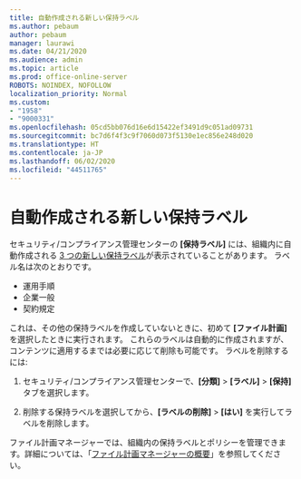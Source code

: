 ```yaml
---
title: 自動作成される新しい保持ラベル
ms.author: pebaum
author: pebaum
manager: laurawi
ms.date: 04/21/2020
ms.audience: admin
ms.topic: article
ms.prod: office-online-server
ROBOTS: NOINDEX, NOFOLLOW
localization_priority: Normal
ms.custom:
- "1958"
- "9000331"
ms.openlocfilehash: 05cd5bb076d16e6d15422ef3491d9c051ad09731
ms.sourcegitcommit: bc7d6f4f3c9f7060d073f5130e1ec856e248d020
ms.translationtype: HT
ms.contentlocale: ja-JP
ms.lasthandoff: 06/02/2020
ms.locfileid: "44511765"
---
```

# <a name="new-retention-labels-created-automatically"></a>自動作成される新しい保持ラベル

セキュリティ/コンプライアンス管理センターの **[保持ラベル]** には、組織内に自動作成される [3 つの新しい保持ラベル](https://docs.microsoft.com/microsoft-365/compliance/file-plan-manager)が表示されていることがあります。 ラベル名は次のとおりです。

- 運用手順
- 企業一般
- 契約規定

これは、その他の保持ラベルを作成していないときに、初めて **[ファイル計画]** を選択したときに実行されます。 これらのラベルは自動的に作成されますが、コンテンツに適用するまでは必要に応じて削除も可能です。 ラベルを削除するには:

1. セキュリティ/コンプライアンス管理センターで、**[分類]** > **[ラベル]** > **[保持]** タブを選択します。

1. 削除する保持ラベルを選択してから、**[ラベルの削除]** > **[はい]** を実行してラベルを削除します。

ファイル計画マネージャーでは、組織内の保持ラベルとポリシーを管理できます。詳細については、「[ファイル計画マネージャーの概要](https://docs.microsoft.com/microsoft-365/compliance/file-plan-manager)」を参照してください。